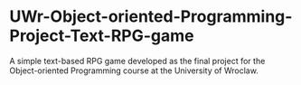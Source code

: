 # UWr-Object-oriented-Programming-Project-Text-RPG-game
A simple text-based RPG game developed as the final project for the Object-oriented Programming course at the University of Wroclaw.
